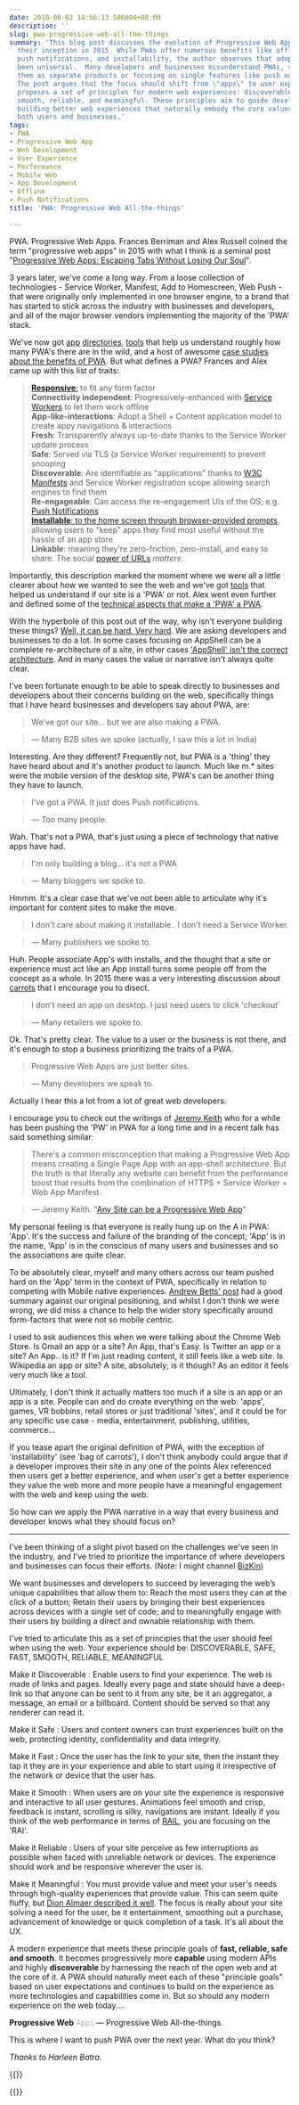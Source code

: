 ```yaml
---
date: 2018-08-02 14:56:13.506000+00:00
description: ''
slug: pwa-progressive-web-all-the-things
summary: 'This blog post discusses the evolution of Progressive Web Apps (PWAs) since
  their inception in 2015. While PWAs offer numerous benefits like offline functionality,
  push notifications, and installability, the author observes that adoption hasn''t
  been universal.  Many developers and businesses misunderstand PWAs, sometimes treating
  them as separate products or focusing on single features like push notifications.
  The post argues that the focus should shift from \"apps\" to user experience. It
  proposes a set of principles for modern web experiences: discoverable, safe, fast,
  smooth, reliable, and meaningful. These principles aim to guide developers towards
  building better web experiences that naturally embody the core values of PWAs, benefiting
  both users and businesses.'
tags:
- PWA
- Progressive Web App
- Web Development
- User Experience
- Performance
- Mobile Web
- App Development
- Offline
- Push Notifications
title: 'PWA: Progressive Web All-the-things'

---
```


PWA. Progressive Web Apps. Frances Berriman and Alex Russell coined the term
"progressive web apps" in 2015 with what I think is a seminal post
"[Progressive Web Apps: Escaping Tabs
Without Losing Our
Soul](https://infrequently.org/2015/06/progressive-apps-escaping-tabs-without-losing-our-soul/)".

3 years later, we've come a long way. From a loose collection of technologies -
Service Worker, Manifest, Add to Homescreen, Web Push - that were originally
only implemented in one browser engine, to a brand that has started to stick
across the industry with businesses and developers, and all of the major browser
vendors implementing the majority of the 'PWA' stack.

We've now got [app](https://appsco.pe/)
[directories](https://pwa-directory.appspot.com/),
[tools](https://blog.tomayac.com/2018/07/09/progressive-web-apps-in-the-http-archive-143748)
that help us understand roughly how many PWA's there are in the wild, and a host
of awesome [case studies about the benefits of
PWA](https://developers.google.com/web/showcase/). But what defines a PWA?
Frances and Alex came up with this list of traits:

> **[Responsive](http://alistapart.com/article/responsive-web-design)**[:](http://alistapart.com/article/responsive-web-design) 
> to fit any form factor  
> **Connectivity independent**: Progressively-enhanced with [Service 
> Workers](http://www.html5rocks.com/en/tutorials/service-worker/introduction/) 
> to let them work offline  
> **App-like-interactions**: Adopt a Shell + Content application model to create 
> appy navigations & interactions  
> **Fresh**: Transparently always up-to-date thanks to the Service Worker update 
> process  
> **Safe**: Served via TLS (a Service Worker requirement) to prevent snooping  
> **Discoverable**: Are identifiable as "applications" thanks to 
> [W3C](https://w3c.github.io/manifest/) 
> [Manifests](https://developers.google.com/web/updates/2014/11/Support-for-installable-web-apps-with-webapp-manifest-in-chrome-38-for-Android) 
> and Service Worker registration scope allowing search engines to find them  
> **Re-engageable**: Can access the re-engagement UIs of the OS; e.g. [Push 
> Notifications](https://developers.google.com/web/updates/2015/03/push-notificatons-on-the-open-web)  
> **[Installable](https://developers.google.com/web/updates/2015/03/increasing-engagement-with-app-install-banners-in-chrome-for-android?hl=en)**[: 
> to the home screen through browser-provided 
> prompts](https://developers.google.com/web/updates/2015/03/increasing-engagement-with-app-install-banners-in-chrome-for-android?hl=en), 
> allowing users to "keep" apps they find most useful without the hassle of an 
> app store  
> **Linkable**: meaning they're zero-friction, zero-install, and easy to share.
> The social [power of
> URLs](http://www.theatlantic.com/technology/archive/2012/10/dark-social-we-have-the-whole-history-of-the-web-wrong/263523/)
> _matters_.

Importantly, this description marked the moment where we were all a little
clearer about how we wanted to see the web and we've got
[tools](https://developers.google.com/web/tools/lighthouse/) that helped us
understand if our site is a 'PWA' or not. Alex went even further and defined
some of the [technical aspects that make a 'PWA' a
PWA](https://infrequently.org/2016/09/what-exactly-makes-something-a-progressive-web-app/).

With the hyperbole of this post out of the way, why isn't everyone building
these things? [Well, it can be hard. Very
hard](/challenges-for-web-developers/). We are asking developers and businesses
to do a lot. In some cases focusing on AppShell can be a complete
re-architecture of a site, in other cases ['AppShell' isn't the correct
architecture](/progressive-progressive-web-apps/). And in many cases the value
or narrative isn't always quite clear.

I've been fortunate enough to be able to speak directly to businesses and
developers about their concerns building on the web, specifically things that I
have heard businesses and developers say about PWA, are:

> We've got our site... but we are also making a PWA.

> &mdash; Many B2B sites we spoke (actually, I saw this a lot in India)

Interesting. Are they different? Frequently not, but PWA is a 'thing' they
have heard about and it's another product to launch. Much like m.* sites
were the mobile version of the desktop site, PWA's can be another thing
they have to launch.

> I've got a PWA. It just does Push notifications.

> &mdash; Too many people.

Wah. That's not a PWA, that's just using a piece of technology that native apps
have had.

> I'm only building a blog... it's not a PWA

> &mdash; Many bloggers we spoke to.

Hmmm. It's a clear case that we've not been able to articulate why it's important
for content sites to make the move.

> I don't care about making it installable.. I don't need a Service Worker.

> &mdash; Many publishers we spoke to.

Huh. People associate App's with installs, and the thought that a site or
experience must act like an App install turns some people off from the concept
as a whole. In 2015 there was a very interesting discussion about
[carrots](https://trib.tv/2015/10/11/progressive-apps/) that I encourage you to
disect.

> I don't need an app on desktop. I just need users to click 'checkout'

> &mdash; Many retailers we spoke to.

Ok. That's pretty clear. The value to a user or the business is not there, 
and it's enough to stop a business prioritizing the traits of a PWA.

> Progressive Web Apps are just better sites.

> &mdash; Many developers we speak to.

Actually I hear this a lot from a lot of great web developers.

I encourage you to check out the writings of [Jeremy
Keith](https://adactio.com/) who for a while has been pushing the 'PW' in PWA
for a long time and in a recent talk has said something similar:

> There's a common misconception that making a Progressive Web App means
> creating a Single Page App with an app-shell architecture. But the truth is
> that literally any website can benefit from the performance boost that results
> from the combination of HTTPS + Service Worker + Web App Manifest.

> &mdash; Jeremy Keith. "[Any Site can be a Progressive Web 
> App](https://noti.st/adactio/d1zSa7/any-site-can-be-a-progressive-web-app)" 

My personal feeling is that everyone is really hung up on the A in PWA: 'App'.
It's the success and failure of the branding of the concept; 'App' is in the
name, 'App' is in the conscious of many users and businesses and so the
associations are quite clear.

To be absolutely clear, myself and many others across our team pushed hard on
the 'App' term in the context of PWA, specifically in relation to competing with
Mobile native experiences. [Andrew Betts'
post](https://trib.tv/2016/06/05/progressively-less-progressive/) had a good
summary against our original positioning, and whilst I don't think we were
wrong, we did miss a chance to help the wider story specifically around
form-factors that were not so mobile centric.

I used to ask audiences this when we were talking about the Chrome Web Store. Is
Gmail an app or a site? An App, that's Easy. Is Twitter an app or a site? An
App.. is it? If I'm just reading content, it still feels like a web site. Is
Wikipedia an app or site? A site, absolutely; is it though? As an editor it
feels very much like a tool.

Ultimately, I don't think it actually matters too much if a site is an app or an
app is a site. People can and do create everything on the web: 'apps', games,
VR bobbins, retail stores or just traditional 'sites', and it could be for any
specific use case - media, entertainment, publishing, utilities, commerce...

If you tease apart the original definition of PWA, with the exception of
'installability' (see 'bag of carrots'), I don't think anybody could argue that
if a developer improves their site in any one of the points Alex referenced then
users get a better experience, and when user's get a better experience they
value the web more and more people have a meaningful engagement with the web and
keep using the web.
  
So how can we apply the PWA narrative in a way that every business and developer
knows what they should focus on?

---

I've been thinking of a slight pivot based on the challenges we've seen in the
industry, and I've tried to prioritize the importance of where developers and
businesses can focus their efforts. (Note: I might channel
[BizKin](https://twitter.com/business_kinlan))

We want businesses and developers to succeed by leveraging the web’s unique
capabilities that allow them to: Reach the most users they can at the click of a
button; Retain their users by bringing their best experiences across devices
with a single set of code; and to meaningfully engage with their users by
building a direct and ownable relationship with them.

I've tried to articulate this as a set of principles that the user should feel
when using the web. Your experience should be:
DISCOVERABLE, SAFE, FAST, SMOOTH, RELIABLE, MEANINGFUL

Make it Discoverable
: Enable users to find your experience. The web is made of links and pages.
Ideally every page and state should have a deep-link so that anyone can be sent
to it from any site, be it an aggregator, a message, an email or a billboard.
Content should be served so that any renderer can read it.

Make it Safe
: Users and content owners can trust experiences built on the web, protecting
identity, confidentiality and data integrity.

Make it Fast
: Once the user has the link to your site, then the instant they tap it they are in
your experience and able to start using it irrespective of the network or device
that the user has.

Make it Smooth
: When users are on your site the experience is responsive and interactive to all
user gestures. Animations feel smooth and crisp, feedback is instant, scrolling
is silky, navigations are instant. Ideally if you think of the web performance
in terms of
[RAIL](https://developers.google.com/web/fundamentals/performance/rail), you are
focusing on the 'RAI'.

Make it Reliable
: Users of your site perceive as few interruptions as possible when faced with
unreliable network or devices. The experience should work and be responsive 
wherever the user is.

Make it Meaningful
: You must provide value and meet your user's needs through
high-quality experiences that provide value. This can seem quite fluffy, but
[Dion Almaer described it
well](https://medium.com/ben-and-dion/mission-improve-the-web-ecosystem-for-developers-3a8b55f46411).
The focus is really about your site solving a need for the user, be it
entertainment, smoothing out a purchase, advancement of knowledge or quick
completion of a task. It's all about the UX.

A modern experience that meets these principle goals of **fast, reliable, safe
and smooth**. It becomes progressively more **capable** using modern APIs and
highly **discoverable** by harnessing the reach of the open web and at the core
of it. A PWA should naturally meet each of these "principle goals" based on user
expectations and continues to build on the experience as more technologies and
capabilities come in. But so should any modern experience on the web today....

<span><span id='pw'>Progressive Web</span> <span id=name>Apps</span></span> &mdash; Progressive Web All-the-things.

This is where I want to push PWA over the next year. What do you think?

_Thanks to Harleen Batra._

{{<html>}}

<style>
dt {
  font-weight: 600;
  margin-bottom: 0.8em;
}
dd {
  margin-bottom: 1em;
}
#pw {
  font-weight: 700;
  font-size: 1em;
}
#name {
  font-size: 1em;
  font-weight: 100;
}
</style>
<script>
  const nameEl = document.getElementById('name');
  const names = ['Apps', 'Sites', 'Stores', 'Blogs', 'Forums', 'Magazines', 'Block-chain doo-dads', 'Experiences', 'Wikis', 'Utilities', 'Games'];
  let counter = 1;
  setInterval(()=> { 
    nameEl.textContent = names[counter];
    counter = (counter + 1) % names.length;
    nameEl.animate([{opacity: 0}, {opacity: 1}], {duration: 1000, easing: 'cubic-bezier(1,.01,1,.99)'})
  }, 2000)
</script>
{{</html>}}